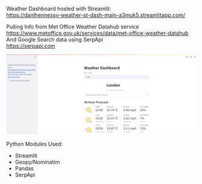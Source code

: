 Weather Dashboard hosted with Streamlit:  
https://danlhennessy-weather-st-dash-main-a3muk5.streamlitapp.com/

Pulling Info from Met Office Weather Datahub service  
https://www.metoffice.gov.uk/services/data/met-office-weather-datahub  
And Google Search data using SerpApi  
https://serpapi.com  

![alt text](https://github.com/danlhennessy/Streamlit/blob/master/weather/dashexample.png?raw=true)


Python Modules Used:  
- Streamlit
- Geopy/Nominatim
- Pandas
- SerpApi
